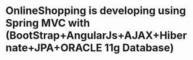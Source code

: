 # OnlineShopping is developing using Spring MVC with (BootStrap+AngularJs+AJAX+Hibernate+JPA+ORACLE 11g Database)
